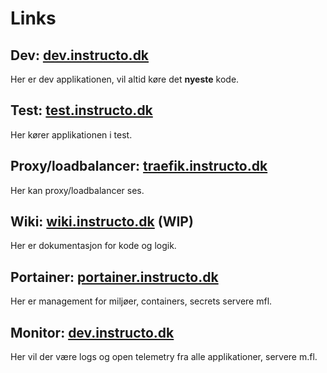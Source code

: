 # Links
## **Dev**: [dev.instructo.dk](dev.instructo.dk)
Her er dev applikationen, vil altid køre det **nyeste** kode.
## **Test**: [test.instructo.dk](test.instructo.dk)
Her kører applikationen i test.
## **Proxy/loadbalancer**: [traefik.instructo.dk](traefik.instructo.dk)
Her kan proxy/loadbalancer ses.
## **Wiki**: [wiki.instructo.dk](wiki.instructo.dk) (WIP)
Her er dokumentasjon for kode og logik.
## **Portainer**: [portainer.instructo.dk](portainer.instructo.dk)
Her er management for miljøer, containers, secrets servere mfl. 
## **Monitor**: [dev.instructo.dk](dev.instructo.dk)
Her vil der være logs og open telemetry fra alle applikationer, servere m.fl.
